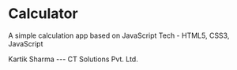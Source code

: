 # Calculator
A simple calculation app based on JavaScript
Tech - HTML5, CSS3, JavaScript

Kartik Sharma --- CT Solutions Pvt. Ltd.
